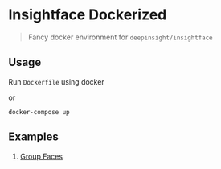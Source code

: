 # Insightface Dockerized

> Fancy docker environment for `deepinsight/insightface`

## Usage

Run `Dockerfile` using docker

or

```
docker-compose up
```

## Examples

1. [Group Faces](./examples/group_faces/)
